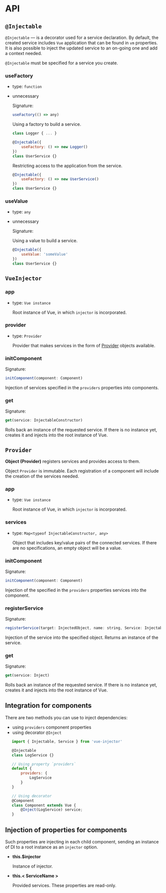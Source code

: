 ﻿---
sidebar: auto
---

# API

## `@Injectable`

`@Injectable` — is a decorator used for a service declaration. By default, the created service includes `Vue` application that can be found in `vm` properties. It is also possible to inject the updated service to an on-going one and add a context needed.

`@Injectable` must be specified for a service you create.

### useFactory

- type: `function`
- unnecessary
  
  Signature:
  
  ``` js
  useFactory(() => any)
  ```
  
  Using a factory to build a service.

  ``` js
  class Logger { ... }
  
  @Injectable({
      useFactory: () => new Logger()
  })
  class UserService {}
  ```
  
  Restricting access to the application from the service.
  
    ``` js
    @Injectable({
        useFactory: () => new UserService()
    })
    class UserService {}
    ```
### useValue

- type: `any`
- unnecessary
  
  Signature:

  
  Using a value to build a service.

  ``` js
  @Injectable({
      useValue: 'someValue'
  })
  class UserService {}
  ```

## `VueInjector`

### app

- type: `Vue instance`

  Root instance of Vue, in which `injector` is incorporated.

### provider

- type: `Provider`

  Provider that makes services in the form of [Provider](#provider-2) objects available.

### initComponent

Signature:

``` js
initComponent(component: Component)
```

Injection of services specified in the `providers` properties into components.  

### get

Signature:

``` js
get(service: InjectableConstructor)
```

Rolls back an instance of the requested service. If there is no instance yet, creates it and injects into the root instance of Vue.

## `Provider`

**Object (Provider)** registers services and provides access to them.

Object `Provider` is immutable. Each registration of a component will include the creation of the services needed.

### app

  - type: `Vue instance`

    Root instance of Vue, in which `injector` is incorporated.

### services

  - type: `Map<typeof InjectableConstructor, any>`

    Object that includes key/value pairs of the connected services. If there are no specifications, an empty object will be a value.


### initComponent

Signature:

``` js
initComponent(component: Component)
```

Injection of the specified in the `providers` properties services into the component. 

### registerService

Signature:

``` js
registerService(target: InjectedObject, name: string, Service: InjectableConstructor)
```

Injection of the service into the specified object. Returns an instance of the service.

### get

Signature:

``` js
get(service: Inject)
```

Rolls back an instance of the requested service. If there is no instance yet, creates it and injects into the root instance of Vue.

## Integration for components

There are two methods you can use to inject dependencies:
 - using `providers` component properties
 - using decorator `@Inject`

 ``` js
    import { Injectable, Service } from 'vue-injector'

    @Injectable
    class LogService {}

    // Using property `providers`
    default {
        providers: {
            LogService
        }
    }

    // Using decorator
    @Component
    class Component extends Vue {
        @Inject(LogService) service;
    }
 ```

## Injection of properties for components

Such properties are injecting in each child component, sending an instance of DI to a root instance as an `injector` option.

- **this.$injector**

  Instance of injector.

- **this.< ServiceName >**

  Provided services. These properties are read-only.

